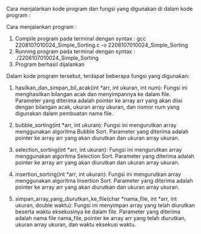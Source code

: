 Cara menjalankan kode program dan fungsi yang digunakan di dalam kode program :

Cara menjalankan program :
1. Compile program pada terminal dengan syntax : gcc 2208107010024_Simple_Sorting.c -o 2208107010024_Simple_Sorting
2. Running program pada terminal dengan syntax : ./2208107010024_Simple_Sorting
3. Program berhasil dijalankan


Dalam kode program tersebut, terdapat beberapa fungsi yang digunakan:
1. hasilkan_dan_simpan_bil_acak(int *arr, int ukuran, int num): Fungsi ini menghasilkan bilangan acak dan menyimpannya ke dalam file. Parameter yang diterima adalah pointer ke array arr yang akan diisi dengan bilangan acak, ukuran array ukuran, dan nomor num yang digunakan dalam pembuatan nama file.

2. bubble_sorting(int *arr, int ukuran): Fungsi ini mengurutkan array menggunakan algoritma Bubble Sort. Parameter yang diterima adalah pointer ke array arr yang akan diurutkan dan ukuran array ukuran.

3. selection_sorting(int *arr, int ukuran): Fungsi ini mengurutkan array menggunakan algoritma Selection Sort. Parameter yang diterima adalah pointer ke array arr yang akan diurutkan dan ukuran array ukuran.

4. insertion_sorting(int *arr, int ukuran): Fungsi ini mengurutkan array menggunakan algoritma Insertion Sort. Parameter yang diterima adalah pointer ke array arr yang akan diurutkan dan ukuran array ukuran.

5. simpan_array_yang_diurutkan_ke_file(char *nama_file, int *arr, int ukuran, double waktu): Fungsi ini menyimpan array yang telah diurutkan beserta waktu eksekusinya ke dalam file. Parameter yang diterima adalah nama file nama_file, pointer ke array arr yang telah diurutkan, ukuran array ukuran, dan waktu eksekusi waktu.
